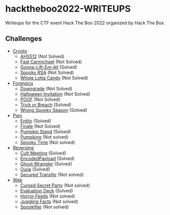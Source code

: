 # hacktheboo2022-WRITEUPS
Writeups for the CTF event Hack The Boo 2022 organized by Hack The Box.

## Challenges

- [Crypto](crypto)
    - [AHS512](crypto/ahs512) (Not Solved)
    - [Fast Carmichael](crypto/fast_carmichael) (Not Solved)
    - [Gonna-Lift-Em-All](crypto/gonna_lift_em_all) (Solved)
    - [Spooky RSA](crypto/spooky_RSA) (Not Solved)
    - [Whole Lotta Candy](crypto/whole_lotta_candy) (Not Solved)
- [Forensics](forensics)
    - [Downgrade](forensics/downgrade) (Not Solved)
    - [Halloween Invitation](forensics/halloween_invitation) (Not Solved)
    - [POOF](forensics/poof) (Not Solved)
    - [Trick or Breach](forensics/trick_or_breach) (Solved)
    - [Wrong Spooky Season](forensics/wrong_spooky_season) (Solved)
- [Pwn](pwn)
    - [Entity](pwn/entity) (Solved)
    - [Finale](pwn/finale) (Not Solved)
    - [Pumpkin Stand](pwn/pumpkin_stand) (Solved)
    - [Pumpking](pwn/pumpking) (Not solved)
    - [Spooky Time](pwn/spooky_time) (Not solved)
- [Reversing](reversing)
    - [Cult Meeting](reversing/cult_meeting) (Solved)
    - [EncodedPayload](reversing/encodedPayload) (Solved)
    - [Ghost Wrangler](reversing/ghost_wrangler) (Solved)
    - [Ouija](reversing/ouija) (Solved)
    - [Secured Transfer](reversing/secured_transfer) (Not solved)
- [Web](web)
    - [Cursed Secret Party](web/cursed_secret_party) (Not solved)
    - [Evaluation Deck](web/evaluation_deck) (Solved)
    - [Horror Feeds](web/horror_feeds) (Not solved)
    - [Juggling Facts](web/juggling_facts) (Not solved)
    - [Spookifier](web/spookifier) (Not solved)
